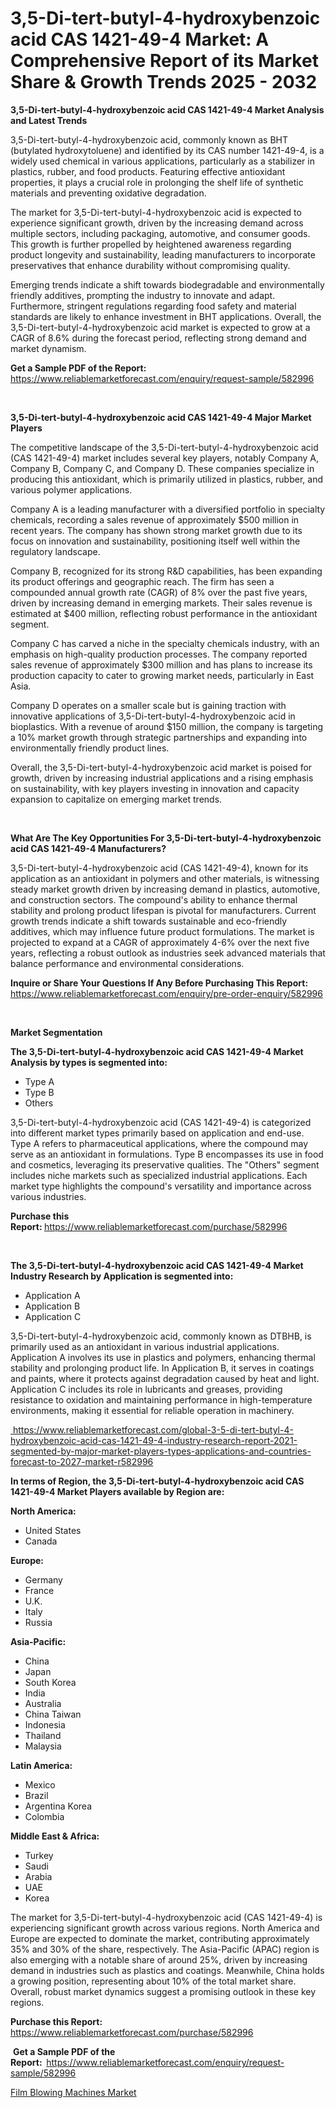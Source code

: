 <p><h1>3,5-Di-tert-butyl-4-hydroxybenzoic acid CAS 1421-49-4 Market: A Comprehensive Report of its Market Share & Growth Trends 2025 - 2032</h1></p><p><strong>3,5-Di-tert-butyl-4-hydroxybenzoic acid CAS 1421-49-4 Market Analysis and Latest Trends</strong></p>
<p><p>3,5-Di-tert-butyl-4-hydroxybenzoic acid, commonly known as BHT (butylated hydroxytoluene) and identified by its CAS number 1421-49-4, is a widely used chemical in various applications, particularly as a stabilizer in plastics, rubber, and food products. Featuring effective antioxidant properties, it plays a crucial role in prolonging the shelf life of synthetic materials and preventing oxidative degradation.</p><p>The market for 3,5-Di-tert-butyl-4-hydroxybenzoic acid is expected to experience significant growth, driven by the increasing demand across multiple sectors, including packaging, automotive, and consumer goods. This growth is further propelled by heightened awareness regarding product longevity and sustainability, leading manufacturers to incorporate preservatives that enhance durability without compromising quality.</p><p>Emerging trends indicate a shift towards biodegradable and environmentally friendly additives, prompting the industry to innovate and adapt. Furthermore, stringent regulations regarding food safety and material standards are likely to enhance investment in BHT applications. Overall, the 3,5-Di-tert-butyl-4-hydroxybenzoic acid market is expected to grow at a CAGR of 8.6% during the forecast period, reflecting strong demand and market dynamism.</p></p>
<p><strong>Get a Sample PDF of the Report:&nbsp;</strong> <a href="https://www.reliablemarketforecast.com/enquiry/request-sample/582996?utm_campaign=3324&utm_medium=2&utm_source=Github&utm_content=ia&utm_term=23032025&utm_id=35-di-tert-butyl-4-hydroxybenzoic-acid-cas-1421-49-4">https://www.reliablemarketforecast.com/enquiry/request-sample/582996</a></p>
<p>&nbsp;</p>
<p><strong>3,5-Di-tert-butyl-4-hydroxybenzoic acid CAS 1421-49-4 Major Market Players</strong></p>
<p><p>The competitive landscape of the 3,5-Di-tert-butyl-4-hydroxybenzoic acid (CAS 1421-49-4) market includes several key players, notably Company A, Company B, Company C, and Company D. These companies specialize in producing this antioxidant, which is primarily utilized in plastics, rubber, and various polymer applications. </p><p>Company A is a leading manufacturer with a diversified portfolio in specialty chemicals, recording a sales revenue of approximately $500 million in recent years. The company has shown strong market growth due to its focus on innovation and sustainability, positioning itself well within the regulatory landscape.</p><p>Company B, recognized for its strong R&D capabilities, has been expanding its product offerings and geographic reach. The firm has seen a compounded annual growth rate (CAGR) of 8% over the past five years, driven by increasing demand in emerging markets. Their sales revenue is estimated at $400 million, reflecting robust performance in the antioxidant segment.</p><p>Company C has carved a niche in the specialty chemicals industry, with an emphasis on high-quality production processes. The company reported sales revenue of approximately $300 million and has plans to increase its production capacity to cater to growing market needs, particularly in East Asia.</p><p>Company D operates on a smaller scale but is gaining traction with innovative applications of 3,5-Di-tert-butyl-4-hydroxybenzoic acid in bioplastics. With a revenue of around $150 million, the company is targeting a 10% market growth through strategic partnerships and expanding into environmentally friendly product lines.</p><p>Overall, the 3,5-Di-tert-butyl-4-hydroxybenzoic acid market is poised for growth, driven by increasing industrial applications and a rising emphasis on sustainability, with key players investing in innovation and capacity expansion to capitalize on emerging market trends.</p></p>
<p>&nbsp;</p>
<p><strong>What Are The Key Opportunities For 3,5-Di-tert-butyl-4-hydroxybenzoic acid CAS 1421-49-4 Manufacturers?</strong></p>
<p><p>3,5-Di-tert-butyl-4-hydroxybenzoic acid (CAS 1421-49-4), known for its application as an antioxidant in polymers and other materials, is witnessing steady market growth driven by increasing demand in plastics, automotive, and construction sectors. The compound's ability to enhance thermal stability and prolong product lifespan is pivotal for manufacturers. Current growth trends indicate a shift towards sustainable and eco-friendly additives, which may influence future product formulations. The market is projected to expand at a CAGR of approximately 4-6% over the next five years, reflecting a robust outlook as industries seek advanced materials that balance performance and environmental considerations.</p></p>
<p><strong>Inquire or Share Your Questions If Any Before Purchasing This Report:</strong> <a href="https://www.reliablemarketforecast.com/enquiry/pre-order-enquiry/582996?utm_campaign=3324&utm_medium=2&utm_source=Github&utm_content=ia&utm_term=23032025&utm_id=35-di-tert-butyl-4-hydroxybenzoic-acid-cas-1421-49-4">https://www.reliablemarketforecast.com/enquiry/pre-order-enquiry/582996</a></p>
<p>&nbsp;</p>
<p><strong>Market Segmentation</strong></p>
<p><strong>The 3,5-Di-tert-butyl-4-hydroxybenzoic acid CAS 1421-49-4 Market Analysis by types is segmented into:</strong></p>
<p><ul><li>Type A</li><li>Type B</li><li>Others</li></ul></p>
<p><p>3,5-Di-tert-butyl-4-hydroxybenzoic acid (CAS 1421-49-4) is categorized into different market types primarily based on application and end-use. Type A refers to pharmaceutical applications, where the compound may serve as an antioxidant in formulations. Type B encompasses its use in food and cosmetics, leveraging its preservative qualities. The "Others" segment includes niche markets such as specialized industrial applications. Each market type highlights the compound's versatility and importance across various industries.</p></p>
<p><strong>Purchase this Report:&nbsp;</strong><a href="https://www.reliablemarketforecast.com/purchase/582996?utm_campaign=3324&utm_medium=2&utm_source=Github&utm_content=ia&utm_term=23032025&utm_id=35-di-tert-butyl-4-hydroxybenzoic-acid-cas-1421-49-4">https://www.reliablemarketforecast.com/purchase/582996</a></p>
<p>&nbsp;</p>
<p><strong>The 3,5-Di-tert-butyl-4-hydroxybenzoic acid CAS 1421-49-4 Market Industry Research by Application is segmented into:</strong></p>
<p><ul><li>Application A</li><li>Application B</li><li>Application C</li></ul></p>
<p><p>3,5-Di-tert-butyl-4-hydroxybenzoic acid, commonly known as DTBHB, is primarily used as an antioxidant in various industrial applications. Application A involves its use in plastics and polymers, enhancing thermal stability and prolonging product life. In Application B, it serves in coatings and paints, where it protects against degradation caused by heat and light. Application C includes its role in lubricants and greases, providing resistance to oxidation and maintaining performance in high-temperature environments, making it essential for reliable operation in machinery.</p></p>
<p><a href="https://www.reliablemarketforecast.com/global-3-5-di-tert-butyl-4-hydroxybenzoic-acid-cas-1421-49-4-industry-research-report-2021-segmented-by-major-market-players-types-applications-and-countries-forecast-to-2027-market-r582996?utm_campaign=3324&utm_medium=2&utm_source=Github&utm_content=ia&utm_term=23032025&utm_id=35-di-tert-butyl-4-hydroxybenzoic-acid-cas-1421-49-4">&nbsp;https://www.reliablemarketforecast.com/global-3-5-di-tert-butyl-4-hydroxybenzoic-acid-cas-1421-49-4-industry-research-report-2021-segmented-by-major-market-players-types-applications-and-countries-forecast-to-2027-market-r582996</a></p>
<p><strong>In terms of Region, the 3,5-Di-tert-butyl-4-hydroxybenzoic acid CAS 1421-49-4 Market Players available by Region are:</strong></p>
<p>
    <p> <strong> North America: </strong>
        <ul>
            <li>United States</li>
            <li>Canada</li>
        </ul>
        </p> 
    <p> <strong> Europe: </strong>
        <ul>
            <li>Germany</li>
            <li>France</li>
            <li>U.K.</li>
            <li>Italy</li>
            <li>Russia</li>
        </ul>
        </p> 
    <p> <strong> Asia-Pacific: </strong>
        <ul>
            <li>China</li>
            <li>Japan</li>
            <li>South Korea</li>
            <li>India</li>
            <li>Australia</li>
            <li>China Taiwan</li>
            <li>Indonesia</li>
            <li>Thailand</li>
            <li>Malaysia</li>
        </ul>
        </p> 
    <p> <strong> Latin America: </strong>
        <ul>
            <li>Mexico</li>
            <li>Brazil</li>
            <li>Argentina Korea</li>
            <li>Colombia</li>
        </ul>
        </p> 
    <p> <strong> Middle East & Africa: </strong>
        <ul>
            <li>Turkey</li>
            <li>Saudi</li>
            <li>Arabia</li>
            <li>UAE</li>
            <li>Korea</li>
        </ul>
    </p>
    </p>
<p><p>The market for 3,5-Di-tert-butyl-4-hydroxybenzoic acid (CAS 1421-49-4) is experiencing significant growth across various regions. North America and Europe are expected to dominate the market, contributing approximately 35% and 30% of the share, respectively. The Asia-Pacific (APAC) region is also emerging with a notable share of around 25%, driven by increasing demand in industries such as plastics and coatings. Meanwhile, China holds a growing position, representing about 10% of the total market share. Overall, robust market dynamics suggest a promising outlook in these key regions.</p></p>
<p><strong>Purchase this Report: </strong><a href="https://www.reliablemarketforecast.com/purchase/582996?utm_campaign=3324&utm_medium=2&utm_source=Github&utm_content=ia&utm_term=23032025&utm_id=35-di-tert-butyl-4-hydroxybenzoic-acid-cas-1421-49-4">https://www.reliablemarketforecast.com/purchase/582996</a></p>
<p>&nbsp;<strong>Get a Sample PDF of the Report:&nbsp;&nbsp;</strong><a href="https://www.reliablemarketforecast.com/enquiry/request-sample/582996?utm_campaign=3324&utm_medium=2&utm_source=Github&utm_content=ia&utm_term=23032025&utm_id=35-di-tert-butyl-4-hydroxybenzoic-acid-cas-1421-49-4">https://www.reliablemarketforecast.com/enquiry/request-sample/582996</a></p>
<p><strong></strong></p>
<p><p><a href="https://github.com/dibesnayee/Market-Research-Report-List-1/blob/main/film-blowing-machines-market.md?utm_campaign=3324&utm_medium=2&utm_source=Github&utm_content=ia&utm_term=23032025&utm_id=35-di-tert-butyl-4-hydroxybenzoic-acid-cas-1421-49-4">Film Blowing Machines Market</a></p></p>